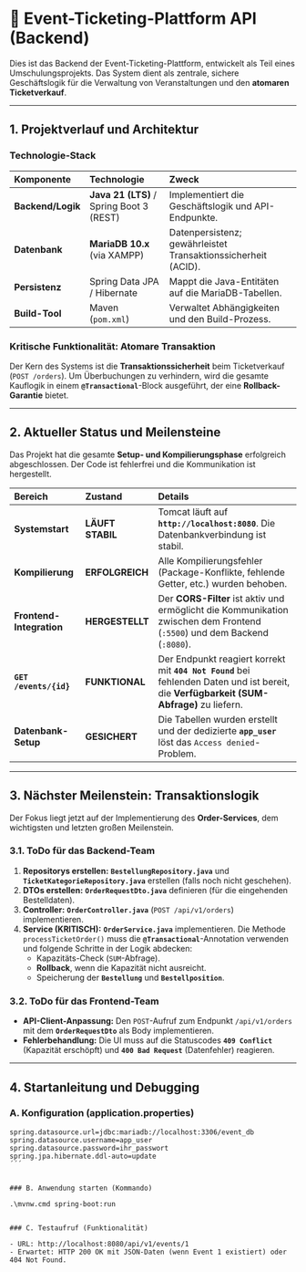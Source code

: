 # 🎫 Event-Ticketing-Plattform API (Backend)

Dies ist das Backend der Event-Ticketing-Plattform, entwickelt als Teil eines Umschulungsprojekts. Das System dient als zentrale, sichere Geschäftslogik für die Verwaltung von Veranstaltungen und den **atomaren Ticketverkauf**.

---

## 1. Projektverlauf und Architektur

### Technologie-Stack

| Komponente | Technologie | Zweck |
| :--- | :--- | :--- |
| **Backend/Logik** | **Java 21 (LTS)** / Spring Boot 3 (REST) | Implementiert die Geschäftslogik und API-Endpunkte. |
| **Datenbank** | **MariaDB 10.x** (via XAMPP) | Datenpersistenz; gewährleistet Transaktionssicherheit (ACID). |
| **Persistenz** | Spring Data JPA / Hibernate | Mappt die Java-Entitäten auf die MariaDB-Tabellen. |
| **Build-Tool** | Maven (`pom.xml`) | Verwaltet Abhängigkeiten und den Build-Prozess. |

### Kritische Funktionalität: Atomare Transaktion

Der Kern des Systems ist die **Transaktionssicherheit** beim Ticketverkauf (`POST /orders`). Um Überbuchungen zu verhindern, wird die gesamte Kauflogik in einem **`@Transactional`**-Block ausgeführt, der eine **Rollback-Garantie** bietet.

---

## 2. Aktueller Status und Meilensteine

Das Projekt hat die gesamte **Setup- und Kompilierungsphase** erfolgreich abgeschlossen. Der Code ist fehlerfrei und die Kommunikation ist hergestellt.

| Bereich | Zustand | Details |
| :--- | :--- | :--- |
| **Systemstart** | **LÄUFT STABIL** | Tomcat läuft auf **`http://localhost:8080`**. Die Datenbankverbindung ist stabil. |
| **Kompilierung** | **ERFOLGREICH** | Alle Kompilierungsfehler (Package-Konflikte, fehlende Getter, etc.) wurden behoben. |
| **Frontend-Integration** | **HERGESTELLT** | Der **CORS-Filter** ist aktiv und ermöglicht die Kommunikation zwischen dem Frontend (`:5500`) und dem Backend (`:8080`). |
| **`GET /events/{id}`** | **FUNKTIONAL** | Der Endpunkt reagiert korrekt mit **`404 Not Found`** bei fehlenden Daten und ist bereit, die **Verfügbarkeit (SUM-Abfrage)** zu liefern. |
| **Datenbank-Setup** | **GESICHERT** | Die Tabellen wurden erstellt und der dedizierte **`app_user`** löst das `Access denied`-Problem. |

---

## 3. Nächster Meilenstein: Transaktionslogik

Der Fokus liegt jetzt auf der Implementierung des **Order-Services**, dem wichtigsten und letzten großen Meilenstein.

### 3.1. ToDo für das Backend-Team

1.  **Repositorys erstellen:** **`BestellungRepository.java`** und **`TicketKategorieRepository.java`** erstellen (falls noch nicht geschehen).
2.  **DTOs erstellen:** **`OrderRequestDto.java`** definieren (für die eingehenden Bestelldaten).
3.  **Controller:** **`OrderController.java`** (`POST /api/v1/orders`) implementieren.
4.  **Service (KRITISCH):** **`OrderService.java`** implementieren. Die Methode `processTicketOrder()` muss die **`@Transactional`**-Annotation verwenden und folgende Schritte in der Logik abdecken:
    * Kapazitäts-Check (`SUM`-Abfrage).
    * **Rollback**, wenn die Kapazität nicht ausreicht.
    * Speicherung der **`Bestellung`** und **`Bestellposition`**.

### 3.2. ToDo für das Frontend-Team

* **API-Client-Anpassung:** Den `POST`-Aufruf zum Endpunkt `/api/v1/orders` mit dem **`OrderRequestDto`** als Body implementieren.
* **Fehlerbehandlung:** Die UI muss auf die Statuscodes **`409 Conflict`** (Kapazität erschöpft) und **`400 Bad Request`** (Datenfehler) reagieren.

---

## 4. Startanleitung und Debugging

### A. Konfiguration (application.properties)

```properties
spring.datasource.url=jdbc:mariadb://localhost:3306/event_db
spring.datasource.username=app_user 
spring.datasource.password=ihr_passwort
spring.jpa.hibernate.ddl-auto=update
´´´


### B. Anwendung starten (Kommando)

.\mvnw.cmd spring-boot:run


### C. Testaufruf (Funktionalität)

- URL: http://localhost:8080/api/v1/events/1  
- Erwartet: HTTP 200 OK mit JSON-Daten (wenn Event 1 existiert) oder 404 Not Found.